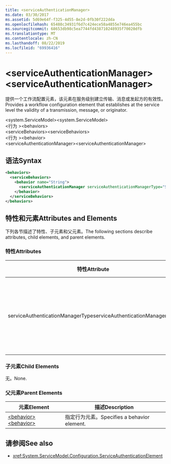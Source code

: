 ```yaml
---
title: <serviceAuthenticationManager>
ms.date: 03/30/2017
ms.assetid: 5d69e64f-f325-4d55-8e2d-0fb30f222dda
ms.openlocfilehash: 65488c34931f6d7c424ece58a4855e746ea455bc
ms.sourcegitcommit: 68653db98c5ea7744fd438710248935f70020dfb
ms.translationtype: MT
ms.contentlocale: zh-CN
ms.lasthandoff: 08/22/2019
ms.locfileid: "69936416"
---
```

# <a name="serviceauthenticationmanager"></a><span data-ttu-id="90c41-101">\<serviceAuthenticationManager></span><span class="sxs-lookup"><span data-stu-id="90c41-101">\<serviceAuthenticationManager></span></span>
<span data-ttu-id="90c41-102">提供一个工作流配置元素，该元素在服务级别建立传输、消息或发起方的有效性。</span><span class="sxs-lookup"><span data-stu-id="90c41-102">Provides a workflow configuration element that establishes at the service level the validity of a transmission, message, or originator.</span></span>  
  
<span data-ttu-id="90c41-103">\<system.ServiceModel></span><span class="sxs-lookup"><span data-stu-id="90c41-103">\<system.ServiceModel></span></span>  
<span data-ttu-id="90c41-104">\<行为 ></span><span class="sxs-lookup"><span data-stu-id="90c41-104">\<behaviors></span></span>  
<span data-ttu-id="90c41-105">\<serviceBehaviors></span><span class="sxs-lookup"><span data-stu-id="90c41-105">\<serviceBehaviors></span></span>  
<span data-ttu-id="90c41-106">\<行为 ></span><span class="sxs-lookup"><span data-stu-id="90c41-106">\<behavior></span></span>  
<span data-ttu-id="90c41-107">\<serviceAuthenticationManager></span><span class="sxs-lookup"><span data-stu-id="90c41-107">\<serviceAuthenticationManager></span></span>  
  
## <a name="syntax"></a><span data-ttu-id="90c41-108">语法</span><span class="sxs-lookup"><span data-stu-id="90c41-108">Syntax</span></span>  
  
```xml  
<behaviors>
  <serviceBehaviors>
    <behavior name="String">
      <serviceAuthenticationManager serviceAuthenticationManagerType="String" />
    </behavior>
  </serviceBehaviors>
</behaviors>
```  
  
## <a name="attributes-and-elements"></a><span data-ttu-id="90c41-109">特性和元素</span><span class="sxs-lookup"><span data-stu-id="90c41-109">Attributes and Elements</span></span>  
 <span data-ttu-id="90c41-110">下列各节描述了特性、子元素和父元素。</span><span class="sxs-lookup"><span data-stu-id="90c41-110">The following sections describe attributes, child elements, and parent elements.</span></span>  
  
### <a name="attributes"></a><span data-ttu-id="90c41-111">特性</span><span class="sxs-lookup"><span data-stu-id="90c41-111">Attributes</span></span>  
  
|<span data-ttu-id="90c41-112">特性</span><span class="sxs-lookup"><span data-stu-id="90c41-112">Attribute</span></span>|<span data-ttu-id="90c41-113">描述</span><span class="sxs-lookup"><span data-stu-id="90c41-113">Description</span></span>|  
|---------------|-----------------|  
|<span data-ttu-id="90c41-114">serviceAuthenticationManagerType</span><span class="sxs-lookup"><span data-stu-id="90c41-114">serviceAuthenticationManagerType</span></span>|<span data-ttu-id="90c41-115">一个字符串，指定当前行为的身份验证策略类型。</span><span class="sxs-lookup"><span data-stu-id="90c41-115">A string that specifies the type of the authentication policy for the current behavior.</span></span>|  
  
### <a name="child-elements"></a><span data-ttu-id="90c41-116">子元素</span><span class="sxs-lookup"><span data-stu-id="90c41-116">Child Elements</span></span>  
 <span data-ttu-id="90c41-117">无。</span><span class="sxs-lookup"><span data-stu-id="90c41-117">None.</span></span>  
  
### <a name="parent-elements"></a><span data-ttu-id="90c41-118">父元素</span><span class="sxs-lookup"><span data-stu-id="90c41-118">Parent Elements</span></span>  
  
|<span data-ttu-id="90c41-119">元素</span><span class="sxs-lookup"><span data-stu-id="90c41-119">Element</span></span>|<span data-ttu-id="90c41-120">描述</span><span class="sxs-lookup"><span data-stu-id="90c41-120">Description</span></span>|  
|-------------|-----------------|  
|[<span data-ttu-id="90c41-121">\<behavior></span><span class="sxs-lookup"><span data-stu-id="90c41-121">\<behavior></span></span>](behavior-of-endpointbehaviors.md)|<span data-ttu-id="90c41-122">指定行为元素。</span><span class="sxs-lookup"><span data-stu-id="90c41-122">Specifies a behavior element.</span></span>|  
  
## <a name="see-also"></a><span data-ttu-id="90c41-123">请参阅</span><span class="sxs-lookup"><span data-stu-id="90c41-123">See also</span></span>

- <xref:System.ServiceModel.Configuration.ServiceAuthenticationElement>

